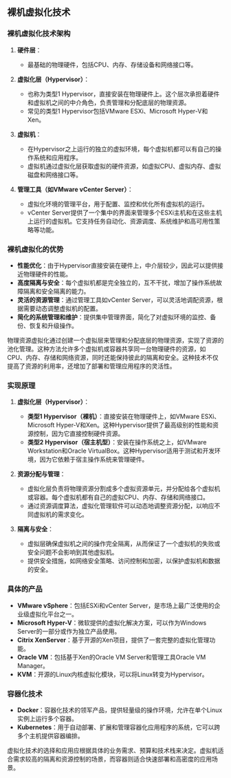 ## 裸机虚拟化技术

### 裸机虚拟化技术架构

1. **硬件层**：

    - 最基础的物理硬件，包括CPU、内存、存储设备和网络接口等。

2. **虚拟化层（Hypervisor）**：

    - 也称为类型1 Hypervisor，直接安装在物理硬件上。这个层次承担着硬件和虚拟机之间的中介角色，负责管理和分配底层的物理资源。
    - 常见的类型1 Hypervisor包括VMware ESXi、Microsoft Hyper-V和Xen。

3. **虚拟机**：

    - 在Hypervisor之上运行的独立的虚拟环境，每个虚拟机都可以有自己的操作系统和应用程序。
    - 虚拟机通过虚拟化层获取虚拟的硬件资源，如虚拟CPU、虚拟内存、虚拟磁盘和网络接口等。

4. **管理工具（如VMware vCenter Server）**：
    - 虚拟化环境的管理平台，用于配置、监控和优化所有虚拟机的运行。
    - vCenter Server提供了一个集中的界面来管理多个ESXi主机和在这些主机上运行的虚拟机。它支持任务自动化、资源调度、系统维护和高可用性策略等功能。

### 裸机虚拟化的优势

-   **性能优化**：由于Hypervisor直接安装在硬件上，中介层较少，因此可以提供接近物理硬件的性能。
-   **高度隔离与安全**：每个虚拟机都是完全独立的，互不干扰，增加了操作系统故障隔离和安全隔离的能力。
-   **灵活的资源管理**：通过管理工具如vCenter Server，可以灵活地调配资源，根据需要动态调整虚拟机的配置。
-   **简化的系统管理和维护**：提供集中管理界面，简化了对虚拟环境的监控、备份、恢复和升级操作。

物理资源虚拟化通过创建一个虚拟层来管理和分配底层的物理资源，实现了资源的池化管理。这种方法允许多个虚拟机或容器共享同一台物理硬件的资源，如CPU、内存、存储和网络资源，同时还能保持彼此的隔离和安全。这种技术不仅提高了资源的利用率，还增加了部署和管理应用程序的灵活性。

### 实现原理

1. **虚拟化层（Hypervisor）**：

    - **类型1 Hypervisor（裸机）**：直接安装在物理硬件上，如VMware ESXi、Microsoft Hyper-V和Xen。这种Hypervisor提供了最高级别的性能和资源控制，因为它直接控制硬件资源。
    - **类型2 Hypervisor（宿主机型）**：安装在操作系统之上，如VMware Workstation和Oracle VirtualBox。这种Hypervisor适用于测试和开发环境，因为它依赖于宿主操作系统来管理硬件。

2. **资源分配与管理**：

    - 虚拟化层负责将物理资源分割成多个虚拟资源单元，并分配给各个虚拟机或容器。每个虚拟机都有自己的虚拟CPU、内存、存储和网络接口。
    - 通过资源调度算法，虚拟化管理软件可以动态地调整资源分配，以响应不同虚拟机的需求变化。

3. **隔离与安全**：
    - 虚拟层确保虚拟机之间的操作完全隔离，从而保证了一个虚拟机的失败或安全问题不会影响到其他虚拟机。
    - 提供安全措施，如网络安全策略、访问控制和加密，以保护虚拟机和数据的安全。

### 具体的产品

-   **VMware vSphere**：包括ESXi和vCenter Server，是市场上最广泛使用的企业级虚拟化平台之一。
-   **Microsoft Hyper-V**：微软提供的虚拟化解决方案，可以作为Windows Server的一部分或作为独立产品使用。
-   **Citrix XenServer**：基于开源的Xen项目，提供了一套完整的虚拟化管理功能。
-   **Oracle VM**：包括基于Xen的Oracle VM Server和管理工具Oracle VM Manager。
-   **KVM**：开源的Linux内核虚拟化模块，可以将Linux转变为Hypervisor。

### 容器化技术

-   **Docker**：容器化技术的领军产品，提供轻量级的操作环境，允许在单个Linux实例上运行多个容器。
-   **Kubernetes**：用于自动部署、扩展和管理容器化应用程序的系统，它可以跨多个主机提供容器编排。

虚拟化技术的选择和应用应根据具体的业务需求、预算和技术栈来决定。虚拟机适合需求较高的隔离和资源控制的场景，而容器则适合快速部署和高密度的应用场景。
